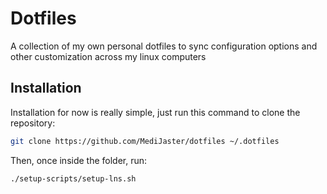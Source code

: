 # Dotfiles
A collection of my own personal dotfiles to sync configuration options and other customization across my linux computers

## Installation
Installation for now is really simple, just run this command to clone the repository:
```bash
git clone https://github.com/MediJaster/dotfiles ~/.dotfiles
```
Then, once inside the folder, run:
```bash
./setup-scripts/setup-lns.sh
```
